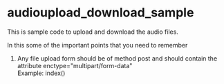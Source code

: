 # audioupload_download_sample


This is sample code to upload and download the audio files.


In this some of the important points that you need to remember 

1. Any file upload form should be of method post and should contain the attribute enctype="multipart/form-data"  
  Example: index()
